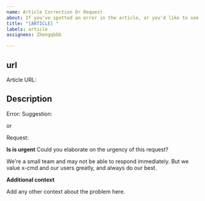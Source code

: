 ```yaml
---
name: Article Correction Or Request
about: If you've spotted an error in the article, or you'd like to see related articles completed sooner, please feel free to open an issue.
title: "[ARTICLE] "
labels: article
assignees: Zhengqbbb

---
```


## url

Article URL: <url>

## Description

Error:
Suggestion:

or

Request:

**Is is urgent**
Could you elaborate on the urgency of this request?

We're a small team and may not be able to respond immediately.
But we value x-cmd and our users greatly, and always do our best.

**Additional context**

Add any other context about the problem here.
